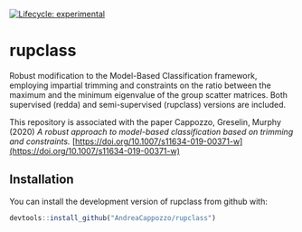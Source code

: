 <!-- badges: start -->
[![Lifecycle: experimental](https://img.shields.io/badge/lifecycle-experimental-orange.svg)](https://www.tidyverse.org/lifecycle/#experimental) <!-- badges: end -->

rupclass
========

Robust modification to the Model-Based Classification framework, employing impartial trimming and constraints on the ratio between the maximum and the minimum eigenvalue of the group scatter matrices. Both supervised (redda) and semi-supervised (rupclass) versions are included.

This repository is associated with the paper Cappozzo, Greselin, Murphy (2020) *A robust approach to model-based classification based on trimming and constraints.* [https://doi.org/10.1007/s11634-019-00371-w](https://doi.org/10.1007/s11634-019-00371-w)

Installation
------------

You can install the development version of rupclass from github with:

``` r
devtools::install_github("AndreaCappozzo/rupclass")
```
